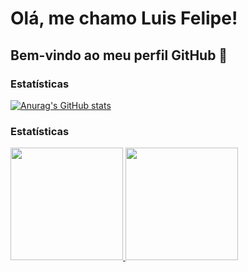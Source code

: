 # Olá, me chamo Luis Felipe! 
## Bem-vindo ao meu perfil GitHub 👋

### Estatísticas
[![Anurag's GitHub stats](https://github-readme-stats.vercel.app/api?luis0777=anuraghazra)](https://github.com/anuraghazra/github-readme-stats)

### Estatísticas
<div>
    <a href="https://github.com/luis0777">
        <img loading="lazy" height="180em" src="https://github-readme-stats.vercel.app/api/top-langs/?username=luis0777&layout=compact&langs_count=7&theme=dracula"/>
        <img loading="lazy" height="180em" src="https://github-readme-stats.vercel.app/api?username=luis0777&show_icons=true&theme=dracula&include_all_commits=true&count_private=true"/>
    </a>
</div>

